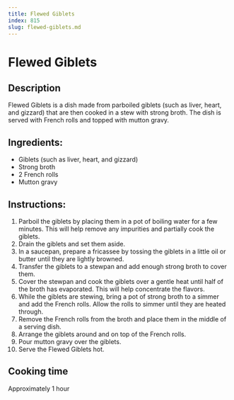 ```yaml
---
title: Flewed Giblets
index: 815
slug: flewed-giblets.md
---
```


# Flewed Giblets

## Description
Flewed Giblets is a dish made from parboiled giblets (such as liver, heart, and gizzard) that are then cooked in a stew with strong broth. The dish is served with French rolls and topped with mutton gravy.

## Ingredients:
- Giblets (such as liver, heart, and gizzard)
- Strong broth
- 2 French rolls
- Mutton gravy

## Instructions:
1. Parboil the giblets by placing them in a pot of boiling water for a few minutes. This will help remove any impurities and partially cook the giblets.
2. Drain the giblets and set them aside.
3. In a saucepan, prepare a fricassee by tossing the giblets in a little oil or butter until they are lightly browned.
4. Transfer the giblets to a stewpan and add enough strong broth to cover them.
5. Cover the stewpan and cook the giblets over a gentle heat until half of the broth has evaporated. This will help concentrate the flavors.
6. While the giblets are stewing, bring a pot of strong broth to a simmer and add the French rolls. Allow the rolls to simmer until they are heated through.
7. Remove the French rolls from the broth and place them in the middle of a serving dish.
8. Arrange the giblets around and on top of the French rolls.
9. Pour mutton gravy over the giblets.
10. Serve the Flewed Giblets hot.

## Cooking time
Approximately 1 hour